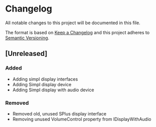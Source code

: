 # Changelog
All notable changes to this project will be documented in this file.

The format is based on [Keep a Changelog](http://keepachangelog.com/en/1.0.0/)
and this project adheres to [Semantic Versioning](http://semver.org/spec/v2.0.0.html).

## [Unreleased]
### Added
 - Adding simpl display interfaces
 - Adding Simpl display device
 - Adding Simpl display with audio device

### Removed
 - Removed old, unused SPlus display interface
 - Removing unused VolumeControl property from IDisplayWithAudio
